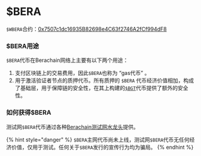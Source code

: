 # $BERA

`$WBERA`合约：[0x7507c1dc16935B82698e4C63f2746A2fCf994dF8](https://bartio.beratrail.io/address/0x7507c1dc16935B82698e4C63f2746A2fCf994dF8)

### $BERA用途

`$BERA`代币在Berachain网络上主要有以下两个用途：

1. 支付区块链上的交易费用，因此`$BERA`也称为 “gas代币” 。
2. 用于激活验证者节点的质押代币。所有质押的 `$BERA` 代币经济价值相加，构成了基础层，用于保障链的安全性，在其上构建的[`$BGT`](https://docs.berachain.com/learn/pol/tokens/bgt)代币提供了额外的安全性。

### 如何获得$BERA <a href="#how-to-get-bera" id="how-to-get-bera"></a>

测试网`$BERA`代币通过各种[Berachain测试网水龙头](../../native-dapps/testnet-faucet.md)提供。

{% hint style="danger" %}
`$BERA`主网代币尚未上线，测试网`$BERA`代币无任何经济价值，仅用于测试。任何关于`$BERA`发行的宣传行为均为骗局。
{% endhint %}
